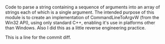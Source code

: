 Code to parse a string containing a sequence of arguments into an array of strings each of which is a single argument.
The intended purpose of this module is to create an implementation of CommandLineToArgvW (from the Win32 API), using only standard C++, enabling it's use in platforms other than Windows.
Also I did this as a little reverse engineering practice.

This is a line for the commit diff.